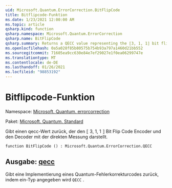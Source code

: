 ```yaml
---
uid: Microsoft.Quantum.ErrorCorrection.BitFlipCode
title: Bitflipcode-Funktion
ms.date: 1/23/2021 12:00:00 AM
ms.topic: article
qsharp.kind: function
qsharp.namespace: Microsoft.Quantum.ErrorCorrection
qsharp.name: BitFlipCode
qsharp.summary: Returns a QECC value representing the ⟦3, 1, 1⟧ bit flip code encoder and decoder with in-place syndrome measurement.
ms.openlocfilehash: 0a5a028f85b80575b754b93a797a1460d21bb552
ms.sourcegitcommit: 71605ea9cc630e84e7ef29027e1f0ea06299747e
ms.translationtype: MT
ms.contentlocale: de-DE
ms.lasthandoff: 01/26/2021
ms.locfileid: "98853192"
---
```

# <a name="bitflipcode-function"></a>Bitflipcode-Funktion

Namespace: [Microsoft. Quantum. errorcorrection](xref:Microsoft.Quantum.ErrorCorrection)

Paket: [Microsoft. Quantum. Standard](https://nuget.org/packages/Microsoft.Quantum.Standard)


Gibt einen qecc-Wert zurück, der den ⟦ 3, 1, 1 ⟧ Bit Flip Code Encoder und den Decoder mit der direkten Messung darstellt.

```qsharp
function BitFlipCode () : Microsoft.Quantum.ErrorCorrection.QECC
```


## <a name="output--qecc"></a>Ausgabe: [qecc](xref:Microsoft.Quantum.ErrorCorrection.QECC)

Gibt eine Implementierung eines Quantum-Fehlerkorrekturcodes zurück, indem ein-Typ angegeben wird `QECC` .